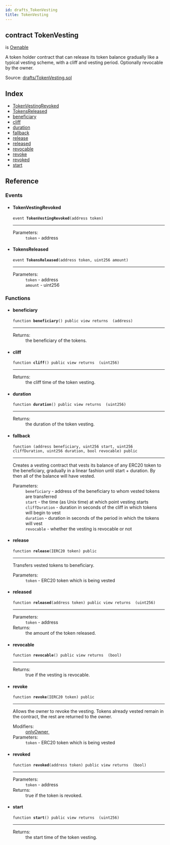 ```yaml
---
id: drafts_TokenVesting
title: TokenVesting
---
```


<div class="contract-doc"><div class="contract"><h2 class="contract-header"><span class="contract-kind">contract</span> TokenVesting</h2><p class="base-contracts"><span>is</span> <a href="ownership_Ownable.html">Ownable</a></p><p class="description">A token holder contract that can release its token balance gradually like a typical vesting scheme, with a cliff and vesting period. Optionally revocable by the owner.</p><div class="source">Source: <a href="https://github.com/OpenZeppelin/zeppelin-solidity/blob/v2.1.2/contracts/drafts/TokenVesting.sol" target="_blank">drafts/TokenVesting.sol</a></div></div><div class="index"><h2>Index</h2><ul><li><a href="drafts_TokenVesting.html#TokenVestingRevoked">TokenVestingRevoked</a></li><li><a href="drafts_TokenVesting.html#TokensReleased">TokensReleased</a></li><li><a href="drafts_TokenVesting.html#beneficiary">beneficiary</a></li><li><a href="drafts_TokenVesting.html#cliff">cliff</a></li><li><a href="drafts_TokenVesting.html#duration">duration</a></li><li><a href="drafts_TokenVesting.html#">fallback</a></li><li><a href="drafts_TokenVesting.html#release">release</a></li><li><a href="drafts_TokenVesting.html#released">released</a></li><li><a href="drafts_TokenVesting.html#revocable">revocable</a></li><li><a href="drafts_TokenVesting.html#revoke">revoke</a></li><li><a href="drafts_TokenVesting.html#revoked">revoked</a></li><li><a href="drafts_TokenVesting.html#start">start</a></li></ul></div><div class="reference"><h2>Reference</h2><div class="events"><h3>Events</h3><ul><li><div class="item event"><span id="TokenVestingRevoked" class="anchor-marker"></span><h4 class="name">TokenVestingRevoked</h4><div class="body"><code class="signature">event <strong>TokenVestingRevoked</strong><span>(address token) </span></code><hr/><dl><dt><span class="label-parameters">Parameters:</span></dt><dd><div><code>token</code> - address</div></dd></dl></div></div></li><li><div class="item event"><span id="TokensReleased" class="anchor-marker"></span><h4 class="name">TokensReleased</h4><div class="body"><code class="signature">event <strong>TokensReleased</strong><span>(address token, uint256 amount) </span></code><hr/><dl><dt><span class="label-parameters">Parameters:</span></dt><dd><div><code>token</code> - address</div><div><code>amount</code> - uint256</div></dd></dl></div></div></li></ul></div><div class="functions"><h3>Functions</h3><ul><li><div class="item function"><span id="beneficiary" class="anchor-marker"></span><h4 class="name">beneficiary</h4><div class="body"><code class="signature">function <strong>beneficiary</strong><span>() </span><span>public </span><span>view </span><span>returns  (address) </span></code><hr/><dl><dt><span class="label-return">Returns:</span></dt><dd>the beneficiary of the tokens.</dd></dl></div></div></li><li><div class="item function"><span id="cliff" class="anchor-marker"></span><h4 class="name">cliff</h4><div class="body"><code class="signature">function <strong>cliff</strong><span>() </span><span>public </span><span>view </span><span>returns  (uint256) </span></code><hr/><dl><dt><span class="label-return">Returns:</span></dt><dd>the cliff time of the token vesting.</dd></dl></div></div></li><li><div class="item function"><span id="duration" class="anchor-marker"></span><h4 class="name">duration</h4><div class="body"><code class="signature">function <strong>duration</strong><span>() </span><span>public </span><span>view </span><span>returns  (uint256) </span></code><hr/><dl><dt><span class="label-return">Returns:</span></dt><dd>the duration of the token vesting.</dd></dl></div></div></li><li><div class="item function"><span id="fallback" class="anchor-marker"></span><h4 class="name">fallback</h4><div class="body"><code class="signature">function <strong></strong><span>(address beneficiary, uint256 start, uint256 cliffDuration, uint256 duration, bool revocable) </span><span>public </span></code><hr/><div class="description"><p>Creates a vesting contract that vests its balance of any ERC20 token to the beneficiary, gradually in a linear fashion until start + duration. By then all of the balance will have vested.</p></div><dl><dt><span class="label-parameters">Parameters:</span></dt><dd><div><code>beneficiary</code> - address of the beneficiary to whom vested tokens are transferred</div><div><code>start</code> - the time (as Unix time) at which point vesting starts</div><div><code>cliffDuration</code> - duration in seconds of the cliff in which tokens will begin to vest</div><div><code>duration</code> - duration in seconds of the period in which the tokens will vest</div><div><code>revocable</code> - whether the vesting is revocable or not</div></dd></dl></div></div></li><li><div class="item function"><span id="release" class="anchor-marker"></span><h4 class="name">release</h4><div class="body"><code class="signature">function <strong>release</strong><span>(IERC20 token) </span><span>public </span></code><hr/><div class="description"><p>Transfers vested tokens to beneficiary.</p></div><dl><dt><span class="label-parameters">Parameters:</span></dt><dd><div><code>token</code> - ERC20 token which is being vested</div></dd></dl></div></div></li><li><div class="item function"><span id="released" class="anchor-marker"></span><h4 class="name">released</h4><div class="body"><code class="signature">function <strong>released</strong><span>(address token) </span><span>public </span><span>view </span><span>returns  (uint256) </span></code><hr/><dl><dt><span class="label-parameters">Parameters:</span></dt><dd><div><code>token</code> - address</div></dd><dt><span class="label-return">Returns:</span></dt><dd>the amount of the token released.</dd></dl></div></div></li><li><div class="item function"><span id="revocable" class="anchor-marker"></span><h4 class="name">revocable</h4><div class="body"><code class="signature">function <strong>revocable</strong><span>() </span><span>public </span><span>view </span><span>returns  (bool) </span></code><hr/><dl><dt><span class="label-return">Returns:</span></dt><dd>true if the vesting is revocable.</dd></dl></div></div></li><li><div class="item function"><span id="revoke" class="anchor-marker"></span><h4 class="name">revoke</h4><div class="body"><code class="signature">function <strong>revoke</strong><span>(IERC20 token) </span><span>public </span></code><hr/><div class="description"><p>Allows the owner to revoke the vesting. Tokens already vested remain in the contract, the rest are returned to the owner.</p></div><dl><dt><span class="label-modifiers">Modifiers:</span></dt><dd><a href="ownership_Ownable.html#onlyOwner">onlyOwner </a></dd><dt><span class="label-parameters">Parameters:</span></dt><dd><div><code>token</code> - ERC20 token which is being vested</div></dd></dl></div></div></li><li><div class="item function"><span id="revoked" class="anchor-marker"></span><h4 class="name">revoked</h4><div class="body"><code class="signature">function <strong>revoked</strong><span>(address token) </span><span>public </span><span>view </span><span>returns  (bool) </span></code><hr/><dl><dt><span class="label-parameters">Parameters:</span></dt><dd><div><code>token</code> - address</div></dd><dt><span class="label-return">Returns:</span></dt><dd>true if the token is revoked.</dd></dl></div></div></li><li><div class="item function"><span id="start" class="anchor-marker"></span><h4 class="name">start</h4><div class="body"><code class="signature">function <strong>start</strong><span>() </span><span>public </span><span>view </span><span>returns  (uint256) </span></code><hr/><dl><dt><span class="label-return">Returns:</span></dt><dd>the start time of the token vesting.</dd></dl></div></div></li></ul></div></div></div>
